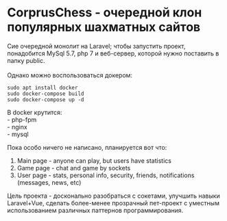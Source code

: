 <h1>CorprusChess - очередной клон популярных шахматных сайтов</h1>
Сие очередной монолит на Laravel; чтобы запустить проект, понадобится MySql 5.7, php 7 и веб-сервер, которой нужно поставить в папку public.

<br>
<br>
Однако можно воспользоваться докером:
    
    sudo apt install docker
    sudo docker-compose build
    sudo docker-compose up -d
    
В docker крутится: <br>
    - php-fpm <br>
    - nginx <br>
    - mysql <br>

Пока особо ничего не написано, планируется вот что:

1. Main page - anyone can play, but users have statistics
2. Game page - chat and game by sockets
3. User page - stats, personal info, security, friends, notifications (messages, news, etc)

Цель проекта - досконально разобраться с сокетами, улучшить навыки Laravel+Vue, сделать более-менее прозрачный пет-проект с уместным использованием различных паттернов программирования.
